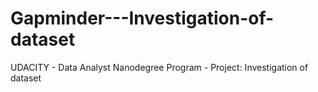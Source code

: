 # Gapminder---Investigation-of-dataset
UDACITY - Data Analyst Nanodegree Program - Project: Investigation of dataset
